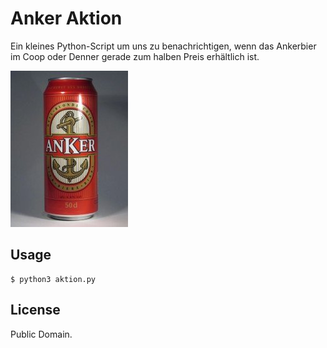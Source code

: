 Anker Aktion
============

Ein kleines Python-Script um uns zu benachrichtigen, wenn das Ankerbier im Coop
oder Denner gerade zum halben Preis erhältlich ist.

![Anker Bier](anker.jpg)


Usage
-----

    $ python3 aktion.py


License
-------

Public Domain.
